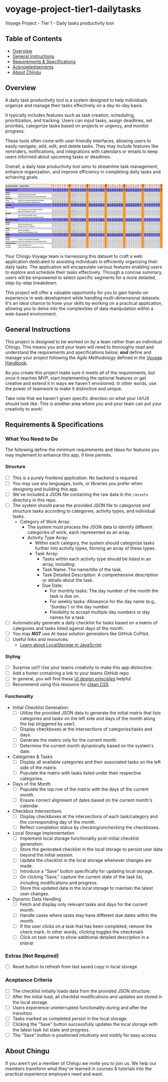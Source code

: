 # voyage-project-tier1-dailytasks
Voyage Project - Tier 1 - Daily tasks productivity tool

## Table of Contents

* [Overview](#overview)
* [General Instructions](#general-instructions)
* [Requirements & Specifications](#requirements-specifications)
* [Acknowledgements](#acknowledgements)
* [About Chingu](#about-chingu)

## Overview

A daily task productivity tool is a system designed to help individuals organize and manage their tasks effectively on a day-to-day basis. 

It typically includes features such as task creation, scheduling, prioritization, and tracking. Users can input tasks, assign deadlines, set priorities, categorize tasks based on projects or urgency, and monitor progress.

These tools often come with user-friendly interfaces, allowing users to easily navigate, add, edit, and delete tasks. They may include features like reminders, notifications, and integrations with calendars or emails to keep users informed about upcoming tasks or deadlines.

Overall, a daily task productivity tool aims to streamline task management, enhance organization, and improve efficiency in completing daily tasks and achieving goals.

![Example daily task productivity tool](./assets/daily_productivity_sample_ui.png)

Your Chingu Voyage team is harnessing this dataset to craft a web application dedicated to assisting individuals in efficiently organizing their daily tasks. The application will encapsulate various features enabling users to explore and schedule their tasks effectively. Through a concise summary, users will be empowered to select specific segments for a more detailed, step-by-step breakdown.

This project will offer a valuable opportunity for you to gain hands-on experience in web development while handling multi-dimensional datasets. It's an ideal chance to hone your skills by working on a practical application, allowing you to delve into the complexities of data manipulation within a web-based environment.

## General Instructions

This project is designed to be worked on by a team rather than an individual
Chingu. This means you and your team will need to thoroughly read and
understand the requirements and specifications below, **_and_** define and
manage your project following the _Agile Methodology_ defined in the
[Voyage Handbook](https://github.com/chingu-voyages/Handbook).

As you create this project make sure it meets all of the requirements, but once
it reaches MVP, start implementing the optional features or get creative and
extend it in ways we haven't envisioned. In other words, use the power of
teamwork to make it distinctive and unique.

Take note that we haven't given specific direction on what your UI/UX should
look like. This is another area where you and your team can put your creativity 
to work! 

## Requirements & Specifications

### What You Need to Do

The following define the minimum requirements and ideas for features you may
implement to enhance this app, if time permits.

#### Structure

- [ ] This is a purely frontend application. No backend is required. 
- [ ] You may use any languages, tools, or libraries you prefer when designing and building this app. 
- [ ] We've included a JSON file containing the raw data in the `/assets` directory in this repo. 
- [ ] The system should parse the provided JSON file to categorize and structure tasks according to categories, activity types, and individual tasks.
    - Category of Work Array:
        - The system must process the JSON data to identify different categories of work, each represented as an array.
        - Activity Type Array:
            - Within each category, the system should categorize tasks further into activity types, forming an array of these types.
            - Task Array:
                - Tasks within each activity type should be listed in an array, including:
                - Task Name: The name/title of the task.
                - Task Detailed Description: A comprehensive description or details about the task.
                - Due Date:
                    - For monthly tasks: The day number of the month the task is due on.
                    - For weekly tasks: Allowance for the day name (e.g., 'Sunday') or the day number.
                    - Flexibility to accept multiple day numbers or day names for a task.
- [ ] Automatically generate a daily checklist for tasks based on a matrix of categories and tasks listed against days of the month.
- [ ] You may **_NOT_** use AI-base solution generators like GitHub CoPilot.
- [ ] Useful links and resources:
    - [Learn about LocalStorage in JavaScript](https://jagathishsaravanan.medium.com/learn-about-localstorage-in-javascript-228b3290275)

#### Styling

- [ ] Surprise us!!! Use your teams creativity to make this app distinctive.
- [ ] Add a footer containing a link to your teams GitHub repo
- [ ] In general, you will find these [UI design principles](https://www.justinmind.com/ui-design/principles) helpful.
- [ ] Recommend using this resource for [clean CSS](https://www.devbridge.com/articles/implementing-clean-css-bem-method/)

#### Functionality

- Initial Checklist Generation:
    - [ ] Utilize the provided JSON data to generate the initial matrix that lists categories and tasks on the left side and days of the month along the top (triggered by user).
    - [ ] Display checkboxes at the intersections of categories/tasks and days.
    - [ ] Generate the matrix only for the current month.
    - [ ] Determine the current month dynamically based on the system's date.
- Categories & Tasks
    - [ ] Display all available categories and their associated tasks on the left side of the matrix.
    - [ ] Populate the matrix with tasks listed under their respective categories.
- Days of the Month
    - [ ] Populate the top row of the matrix with the days of the current month.
    - [ ] Ensure correct alignment of dates based on the current month's calendar.
- Checkbox Intersections
    - [ ] Display checkboxes at the intersections of each task/category and the corresponding day of the month.
    - [ ] Reflect completion status by checking/unchecking the checkboxes.
- Local Storage Implementation
    - [ ] Implement local storage functionality post-initial checklist generation.
    - [ ] Store the generated checklist in the local storage to persist user data beyond the initial session.
    - [ ] Update the checklist in the local storage whenever changes are made.
    - [ ] Introduce a "Save" button specifically for updating local storage.
    - [ ] On clicking "Save," capture the current state of the task list, including modifications and progress.
    - [ ] Store this updated data in the local storage to maintain the latest user changes.
- Dynamic Data Handling
    - [ ] Fetch and display only relevant tasks and days for the current month.
    - [ ] Handle cases where tasks may have different due dates within the month.
    - [ ] If the user clicks on a task that has been completed, remove the check mark. In other words, clicking toggles the
    checkmark
    - [ ] Click on task name to show additional detailed description in a popup

### Extras (Not Required)

- [ ] Reset button to refresh from last saved copy in local storage

### Aceptance Criteria

- [ ] The checklist initially loads data from the provided JSON structure.
- [ ] After the initial load, all checklist modifications and updates are stored in the local storage.
- [ ] Users experience uninterrupted functionality during and after the transition.
- [ ] Tasks marked as completed persist in the local storage.
- [ ] Clicking the "Save" button successfully updates the local storage with the latest task list state and progress.
- [ ] The "Save" button is positioned intuitively and visibly for easy access.

## About Chingu

If you aren’t yet a member of Chingu we invite you to join us. We help our 
members transform what they’ve learned in courses & tutorials into the 
practical experience employers need and want.